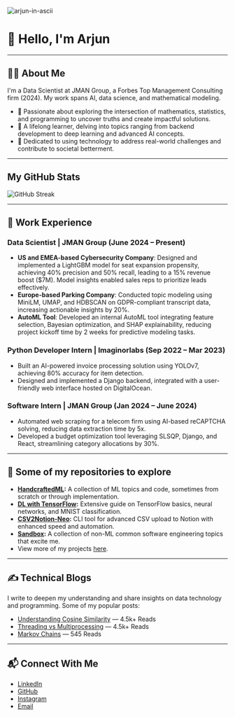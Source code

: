 ![arjun-in-ascii](https://github.com/user-attachments/assets/db25f825-927b-4a84-86cd-3fc2e21b87d4)
                                                        
<!-- Header Section -->
# 👋 Hello, I'm Arjun
---

<!-- About Me Section -->
## 🧑‍💻 About Me

I'm a Data Scientist at JMAN Group, a Forbes Top Management Consulting firm (2024). My work spans AI, data science, and mathematical modeling.

- 🌟 Passionate about exploring the intersection of mathematics, statistics, and programming to uncover truths and create impactful solutions.
- 📘 A lifelong learner, delving into topics ranging from backend development to deep learning and advanced AI concepts.
- 🎯 Dedicated to using technology to address real-world challenges and contribute to societal betterment.

---

<!-- GitHub Stats Section -->
## My GitHub Stats

![GitHub Streak](http://github-readme-streak-stats.herokuapp.com?user=arjunprakash027&theme=dark&background=000000)

---

<!-- Work Experience Section -->
## 💼 Work Experience

### Data Scientist | JMAN Group (June 2024 – Present)
- **US and EMEA-based Cybersecurity Company**: Designed and implemented a LightGBM model for seat expansion propensity, achieving 40% precision and 50% recall, leading to a 15% revenue boost ($7M). Model insights enabled sales reps to prioritize leads effectively.
- **Europe-based Parking Company**: Conducted topic modeling using MiniLM, UMAP, and HDBSCAN on GDPR-compliant transcript data, increasing actionable insights by 20%.
- **AutoML Tool**: Developed an internal AutoML tool integrating feature selection, Bayesian optimization, and SHAP explainability, reducing project kickoff time by 2 weeks for predictive modeling tasks.

### Python Developer Intern | Imaginorlabs (Sep 2022 – Mar 2023)
- Built an AI-powered invoice processing solution using YOLOv7, achieving 80% accuracy for item detection.
- Designed and implemented a Django backend, integrated with a user-friendly web interface hosted on DigitalOcean.

### Software Intern | JMAN Group (Jan 2024 – June 2024)
- Automated web scraping for a telecom firm using AI-based reCAPTCHA solving, reducing data extraction time by 5x.
- Developed a budget optimization tool leveraging SLSQP, Django, and React, streamlining category allocations by 30%.

---

<!-- Projects Section -->
## 🚀 Some of my repositories to explore

- **[HandcraftedML](https://github.com/arjunprakash027/HandcraftedML):** A collection of ML topics and code, sometimes from scratch or through implementation.
- **[DL with TensorFlow](https://github.com/arjunprakash027/Deep-Learning-With-Tensorflow):** Extensive guide on TensorFlow basics, neural networks, and MNIST classification.
- **[CSV2Notion-Neo](https://github.com/THEACHARYA/CSV2NOTION-NEO):** CLI tool for advanced CSV upload to Notion with enhanced speed and automation.
- **[Sandbox](https://github.com/arjunprakash027/HandcraftedML):** A collection of non-ML common software engineering topics that excite me.
- View more of my projects [here](https://www.arjunrao.bio/projects).

---

<!-- Blog Section -->
## ✍️ Technical Blogs

I write to deepen my understanding and share insights on data technology and programming. Some of my popular posts:

- [Understanding Cosine Similarity](https://medium.com/@arjunprakash027/understanding-cosine-similarity-a-key-concept-in-data-science-72a0fcc57599) — 4.5k+ Reads
- [Threading vs Multiprocessing](https://medium.com/@arjunprakash027/threading-vs-multiprocessing) — 4.5k+ Reads
- [Markov Chains](https://medium.com/@arjunprakash027/markov-chains) — 545 Reads

---

<!-- Contact Section -->
## 📬 Connect With Me

- [LinkedIn](https://www.linkedin.com/in/arjun-prakash-589348211/)  
- [GitHub](https://github.com/arjunprakash027)  
- [Instagram](https://www.instagram.com/arjun_.rao/)  
- [Email](mailto:arjunprakash027@gmail.com)  
